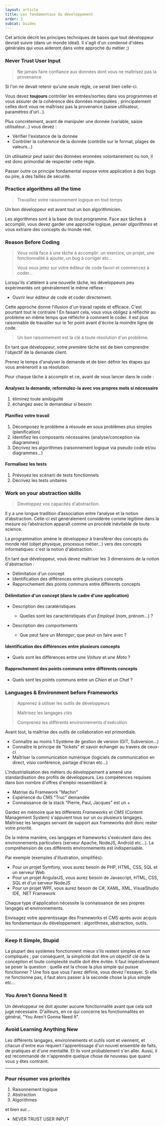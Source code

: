 ```yaml
---
layout: article 
title: Les fondamentaux du développement
order: 3
subcat: Guides
---
```


Cet article décrit les principes techniques de bases que tout développeur devrait suivre (dans un monde idéal). Il s'agit d'un condensé d'idées générales qui vous aideront dans votre approche du métier ;)

### Never Trust User Input

> Ne jamais faire confiance aux données dont vous ne maîtrisez pas la provenance

Si l'on ne devait retenir qu'une seule règle, ce serait bien celle-ci. 

Vous devez **toujours** contrôler les entrées/sorties dans vos programmes et vous assurer de la cohérence des données manipulées ; principalement celles dont vous ne maîtrisez pas la provenance (saisie utilisateur, paramètres d'url...).

Plus concrètement, avant de manipuler une donnée (variable, saisie utilisateur...) vous devez :
- Vérifier l'existance de la donnée 
- Contrôler la cohérence de la donnée (contrôle sur le format, plages de valeurs...)

Un utilisateur peut saisir des données eronnées volontairement ou non, il est donc primordial de respecter cette règle.

Passer outre ce principe fondamental expose votre application à des bugs ou pire, à des failles de sécurité. 

### Practice algorithms all the time

> Travaillez votre raisonnement logique en tout temps

Un bon développeur est avant tout un bon algorithmicien.

Les algorithmes sont à la base de tout programme. Face aux tâches à accomplir, vous devez garder une approche logique, penser *algorithmes* et vous extraire des concepts du monde réel.


### Reason Before Coding

> Vous voilà face à une tâche à accomplir: un exercice, un projet, une fonctionnalité à ajouter, un bug à corriger etc...
>
> Vous vous jetez sur votre éditeur de code favori et commencez à coder...

Lorsqu'ils s'attèlent à une nouvelle tâche, les développeurs peu expérimentés ont généralement le même réflexe :

- Ouvrir leur éditeur de code et coder directement.

Cette approche donne l'illusion d'un travail rapide et efficace. C'est pourtant tout le contraire ! 
En faisant cela, vous vous obligez à réfléchir au problème en même temps que réfléchir à comment le coder. 
Il est plus raisonnable de travailler sur le 1er point avant d'écrire la moindre ligne de code.

> Un bon raisonnement est la clé à toute résolution d'un problème. 

En tant que développeur, votre première tâche est de bien comprendre l'objectif de la demande client.

Prenez le temps d'analyser la demande et de bien définir les étapes qui vous amèneront à sa résolution.

Pour chaque tâche à accomplir et ce, avant de vous lancer dans le code :

#### Analysez la demande, reformulez-la avec vos propres mots si nécessaire

1. éliminez toute amibiguïté
2. échangez avec le demandeur si besoin

#### Planifiez votre travail

1. Décomposez le problème à résoude en sous problèmes plus simples (planification)
2. Identifiez les composants nécessaires (analyse/conception via diagrammes)
3. Décrivez les algorithmes (raisonnement logique via pseudo code et/ou diagrammes...)

#### Formalisez les tests

1. Prévoyez les scénarii de tests fonctionnels
2. Décrivez les tests unitaires


### Work on your abstraction skills

> Développez vos capacités d'abstraction.

Il y a une longue tradition d’association entre l’analyse et la notion d’abstraction. Celle-ci est généralement considérée comme légitime dans la mesure où l’abstraction apparaît comme un procédé inévitable de toute science.

La programmation amène le développeur à transférer des concepts du monde réel (objet physique, processus métier...) vers des concepts informatiques: c'est la notion d'abstraction.

En tant que développeur, vous devez maîtriser les 3 dimensions de la notion d'abstraction : 

- Délimitation d'un concept
- Identification des différences entre plusieurs concepts
- Rapprochement des points communs entre différents concepts


#### Délimitation d'un concept (dans le cadre d'une application)

- Description des caratéristiques
    - Quelles sont les caractéristiques d'un *Employé* (nom, prénom...) ?

- Description des comportements 
    - Que peut faire un *Manager*, que peut-on faire avec ?

#### Identification des différences entre plusieurs concepts

- Quels sont les différences entre une *Voiture* et une *Moto* ?

#### Rapprochement des points communs entre différents concepts

- Quels sont les points communs entre un *Chien* et un *Chat* ?


### Languages & Environment before Frameworks

> Apprenez à utiliser les outils de développeurs
>
> Maîtrisez les langages *clés* 
>
> Comprenez les différents environnements d'exécution

Avant tout, la maîtrise des outils de collaboration est primordiale.

- Connaître au moins 1 Système de gestion de version (GIT, Subversion...)
- Connaître le principe de "tickets" et savoir échanger au travers de ceux-ci
- Maîtriser la communication numérique (logiciels de communication en direct, visio conférence, partage d'écran etc...)

L'industrialisation des métiers du développement a amené une standardisation des profils de développeurs. 
Les compétences requises dans bon nombre d'offres d'emploi ressemblent à:  

- Matrise du Framework "Machin" 
- Expérience du CMS "Truc" demandée
- Connaissance de la stack "Pierre, Paul, Jacques" est un +

Gardez en mémoire que les différents *Frameworks* et *CMS* (Content Management System) s'appuient tous sur un ou plusieurs langages.
Maîtrisez les langages servant de support aux frameworks doit donc rester votre priorité.

De la même manière, ces langages et frameworks s'exécutent dans des environnements particuliers (serveur Apache, NodeJS, Androïd etc...).
La compréhension de ces différents environnements est indispensable.

Par exemple (exemples d'illustration, simplifiés): 

- Pour un projet Symfony, vous aurez besoin de PHP, HTML, CSS, SQL et un serveur Web
- Pour un projet AngularJS, vous aurez besoin de Javascript, HTML, CSS, SQL et d'un serveur NodeJS
- Pour un projet WPF, vous aurez besoin de C#, XAML, XML, VisualStudio IDE, .NET Framework

Chaque type d'application nécessite la connaissance de ses propres langages et environnements.



Envisagez votre apprentissage des Frameworks et CMS après avoir acquis les fondamentaux du développement : algorithmes, abstraction, outils.

---

### Keep It Simple, Stupid

La plupart des systèmes fonctionnent mieux s’ils restent simples et non compliqués ; par conséquent, la simplicité doit être un objectif clé de la conception et toute complexité inutile doit être évitée. Il faut impérativement se poser la question : quelle est la chose la plus simple qui puisse fonctionner ? Une fois que vous l'avez définie, vous devez l'essayer. Si elle ne fonctionne pas, il faut alors passer à la seconde chose la plus simple etc...

### You Aren't Gonna Need It

Un développeur ne doit ajouter aucune fonctionnalité avant que cela soit jugé nécessaire. D'ailleurs, en ce qui concerne les fonctionnalités en général, "You Aren't Gonna Need It".

### Avoid Learning Anything New

Les différents langages, environnements et outils vont et viennent, et chacun d'entre eux requiert l'apprentissage d'un nouvel ensemble de faits, de pratiques et d'une mentalité. Et ils vont probablement s'en aller. Aussi, il est recommandé de n'apprendre quelque chose de nouveau que quand vous y êtes contraint.

--- 

### Pour résumer vos priorités

1. Raisonnement logique
2. Abstraction
3. Algorithmes

et bien sur...

- NEVER TRUST USER INPUT
